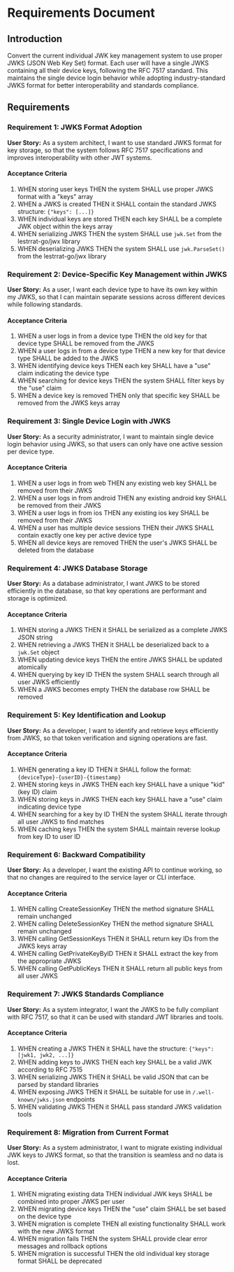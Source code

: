 # Requirements Document

## Introduction

Convert the current individual JWK key management system to use proper JWKS (JSON Web Key Set) format. Each user will have a single JWKS containing all their device keys, following the RFC 7517 standard. This maintains the single device login behavior while adopting industry-standard JWKS format for better interoperability and standards compliance.

## Requirements

### Requirement 1: JWKS Format Adoption

**User Story:** As a system architect, I want to use standard JWKS format for key storage, so that the system follows RFC 7517 specifications and improves interoperability with other JWT systems.

#### Acceptance Criteria

1. WHEN storing user keys THEN the system SHALL use proper JWKS format with a "keys" array
2. WHEN a JWKS is created THEN it SHALL contain the standard JWKS structure: `{"keys": [...]}`
3. WHEN individual keys are stored THEN each key SHALL be a complete JWK object within the keys array
4. WHEN serializing JWKS THEN the system SHALL use `jwk.Set` from the lestrrat-go/jwx library
5. WHEN deserializing JWKS THEN the system SHALL use `jwk.ParseSet()` from the lestrrat-go/jwx library

### Requirement 2: Device-Specific Key Management within JWKS

**User Story:** As a user, I want each device type to have its own key within my JWKS, so that I can maintain separate sessions across different devices while following standards.

#### Acceptance Criteria

1. WHEN a user logs in from a device type THEN the old key for that device type SHALL be removed from the JWKS
2. WHEN a user logs in from a device type THEN a new key for that device type SHALL be added to the JWKS
3. WHEN identifying device keys THEN each key SHALL have a "use" claim indicating the device type
4. WHEN searching for device keys THEN the system SHALL filter keys by the "use" claim
5. WHEN a device key is removed THEN only that specific key SHALL be removed from the JWKS keys array

### Requirement 3: Single Device Login with JWKS

**User Story:** As a security administrator, I want to maintain single device login behavior using JWKS, so that users can only have one active session per device type.

#### Acceptance Criteria

1. WHEN a user logs in from web THEN any existing web key SHALL be removed from their JWKS
2. WHEN a user logs in from android THEN any existing android key SHALL be removed from their JWKS  
3. WHEN a user logs in from ios THEN any existing ios key SHALL be removed from their JWKS
4. WHEN a user has multiple device sessions THEN their JWKS SHALL contain exactly one key per active device type
5. WHEN all device keys are removed THEN the user's JWKS SHALL be deleted from the database

### Requirement 4: JWKS Database Storage

**User Story:** As a database administrator, I want JWKS to be stored efficiently in the database, so that key operations are performant and storage is optimized.

#### Acceptance Criteria

1. WHEN storing a JWKS THEN it SHALL be serialized as a complete JWKS JSON string
2. WHEN retrieving a JWKS THEN it SHALL be deserialized back to a `jwk.Set` object
3. WHEN updating device keys THEN the entire JWKS SHALL be updated atomically
4. WHEN querying by key ID THEN the system SHALL search through all user JWKS efficiently
5. WHEN a JWKS becomes empty THEN the database row SHALL be removed

### Requirement 5: Key Identification and Lookup

**User Story:** As a developer, I want to identify and retrieve keys efficiently from JWKS, so that token verification and signing operations are fast.

#### Acceptance Criteria

1. WHEN generating a key ID THEN it SHALL follow the format: `{deviceType}-{userID}-{timestamp}`
2. WHEN storing keys in JWKS THEN each key SHALL have a unique "kid" (key ID) claim
3. WHEN storing keys in JWKS THEN each key SHALL have a "use" claim indicating device type
4. WHEN searching for a key by ID THEN the system SHALL iterate through all user JWKS to find matches
5. WHEN caching keys THEN the system SHALL maintain reverse lookup from key ID to user ID

### Requirement 6: Backward Compatibility

**User Story:** As a developer, I want the existing API to continue working, so that no changes are required to the service layer or CLI interface.

#### Acceptance Criteria

1. WHEN calling CreateSessionKey THEN the method signature SHALL remain unchanged
2. WHEN calling DeleteSessionKey THEN the method signature SHALL remain unchanged
3. WHEN calling GetSessionKeys THEN it SHALL return key IDs from the JWKS keys array
4. WHEN calling GetPrivateKeyByID THEN it SHALL extract the key from the appropriate JWKS
5. WHEN calling GetPublicKeys THEN it SHALL return all public keys from all user JWKS

### Requirement 7: JWKS Standards Compliance

**User Story:** As a system integrator, I want the JWKS to be fully compliant with RFC 7517, so that it can be used with standard JWT libraries and tools.

#### Acceptance Criteria

1. WHEN creating a JWKS THEN it SHALL have the structure: `{"keys": [jwk1, jwk2, ...]}`
2. WHEN adding keys to JWKS THEN each key SHALL be a valid JWK according to RFC 7515
3. WHEN serializing JWKS THEN it SHALL be valid JSON that can be parsed by standard libraries
4. WHEN exposing JWKS THEN it SHALL be suitable for use in `/.well-known/jwks.json` endpoints
5. WHEN validating JWKS THEN it SHALL pass standard JWKS validation tools

### Requirement 8: Migration from Current Format

**User Story:** As a system administrator, I want to migrate existing individual JWK keys to JWKS format, so that the transition is seamless and no data is lost.

#### Acceptance Criteria

1. WHEN migrating existing data THEN individual JWK keys SHALL be combined into proper JWKS per user
2. WHEN migrating device keys THEN the "use" claim SHALL be set based on the device type
3. WHEN migration is complete THEN all existing functionality SHALL work with the new JWKS format
4. WHEN migration fails THEN the system SHALL provide clear error messages and rollback options
5. WHEN migration is successful THEN the old individual key storage format SHALL be deprecated